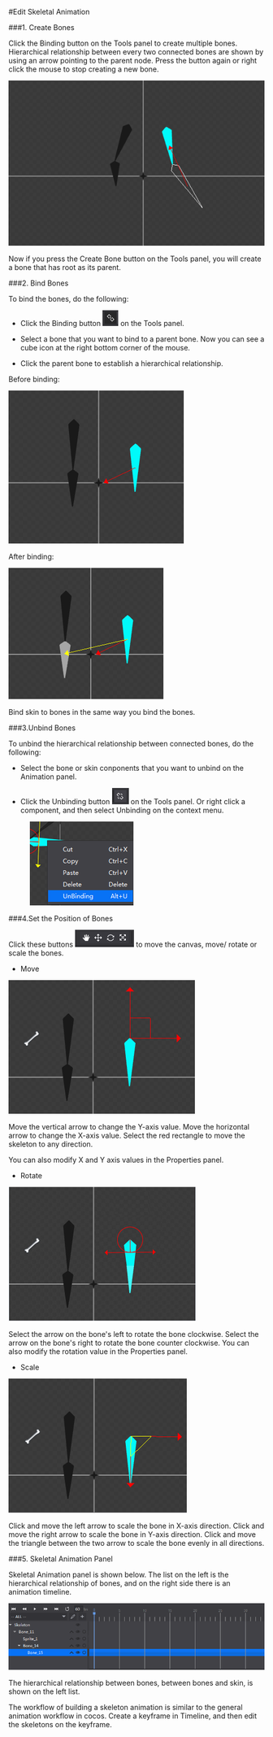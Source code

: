#Edit Skeletal Animation

###1. Create Bones

Click the Binding button on the Tools panel to create multiple bones. Hierarchical relationship between every two connected bones are shown by using an arrow pointing to the parent node. Press the button again or right click the mouse to stop creating a new bone.

![image](../../../studio-img/Animation/EditSkeletalAnimation/1.png)

Now if you press the Create Bone button on the Tools panel, you will create a bone that has root as its parent.

###2. Bind Bones

To bind the bones, do the following:

- Click the Binding button ![image](../../../studio-img/Animation/EditSkeletalAnimation/2.png) on the Tools panel.

- Select a bone that you want to bind to a parent bone. Now you can see a cube icon at the right bottom corner  of the mouse.

- Click the parent bone to establish a hierarchical relationship.

Before binding:

![image](../../../studio-img/Animation/EditSkeletalAnimation/3.png)

After binding:

![image](../../../studio-img/Animation/EditSkeletalAnimation/4.png)

Bind skin to bones in the same way you bind the bones.

###3.Unbind Bones

To unbind the hierarchical relationship between connected bones, do the following:

-  Select the bone or skin conponents that you want to unbind on the Animation panel.

- Click the Unbinding button ![image](../../../studio-img/Animation/EditSkeletalAnimation/5.png) on the Tools panel. Or right click a component, and then select Unbinding on the context menu.

&emsp;&emsp;&emsp;![image](../../../studio-img/Animation/EditSkeletalAnimation/6.png)

###4.Set the Position of Bones

Click these buttons ![image](../../../studio-img/Animation/EditSkeletalAnimation/8.png) to move the canvas, move/ rotate or scale the bones.

- Move

![image](../../../studio-img/Animation/EditSkeletalAnimation/9.png)

Move the vertical arrow to change the Y-axis value. Move the horizontal arrow to change the X-axis value.  Select the red rectangle to move the skeleton to any direction.

You can also modify X and Y axis values in the Properties panel.

- Rotate

![image](../../../studio-img/Animation/EditSkeletalAnimation/10.png)

Select the arrow on the bone's left to rotate the bone  clockwise.  Select the arrow on the bone's right to rotate the bone counter clockwise. You can also modify the rotation value in the Properties panel.

- Scale

![image](../../../studio-img/Animation/EditSkeletalAnimation/11.png)

Click and move the left arrow to scale the bone in X-axis direction. Click and move the right arrow to scale the bone in Y-axis direction. Click and move the triangle between the two arrow to scale the bone evenly in all directions.

###5. Skeletal Animation Panel

Skeletal Animation panel is shown below. The list on the left is the hierarchical relationship of bones, and on the right side there is an animation timeline.

![image](../../../studio-img/Animation/EditSkeletalAnimation/12.png)

The hierarchical relationship between bones, between bones and skin, is shown on the left list.

The workflow of building a skeleton animation is similar to the general animation workflow in cocos. Create a keyframe in Timeline, and then edit the skeletons on the keyframe.
